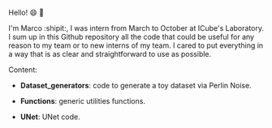Hello! :smile: :wave:

I'm Marco :shipit:, I was intern from March to October at ICube's Laboratory. I sum up in this Github repository all the code that could be useful for any reason to my team or to new interns of my team. I cared to put everything in a way that is as clear and straightforward to use as possible.

Content:

- **Dataset_generators**: code to generate a toy dataset via Perlin Noise.

- **Functions**: generic utilities functions.

- **UNet**: UNet code.
